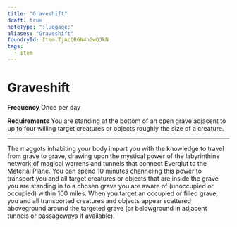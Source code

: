 ```yaml
---
title: "Graveshift"
draft: true
noteType: ":luggage:"
aliases: "Graveshift"
foundryId: Item.TjAcQRGN4hGwQJkN
tags:
  - Item
---
```


# Graveshift

**Frequency** Once per day

**Requirements** You are standing at the bottom of an open grave adjacent to up to four willing target creatures or objects roughly the size of a creature.

* * *

The maggots inhabiting your body impart you with the knowledge to travel from grave to grave, drawing upon the mystical power of the labyrinthine network of magical warrens and tunnels that connect Everglut to the Material Plane. You can spend 10 minutes channeling this power to transport you and all target creatures or objects that are inside the grave you are standing in to a chosen grave you are aware of (unoccupied or occupied) within 100 miles. When you target an occupied or filled grave, you and all transported creatures and objects appear scattered aboveground around the targeted grave (or belowground in adjacent tunnels or passageways if available).
